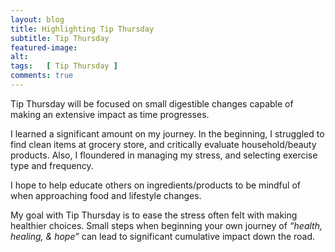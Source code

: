 ```yaml
---
layout: blog
title: Highlighting Tip Thursday
subtitle: Tip Thursday
featured-image:
alt:
tags:   [ Tip Thursday ]
comments: true
---
```

Tip Thursday will be focused on small digestible changes capable of making an extensive impact as time progresses.

I learned a significant amount on my journey. In the beginning, I struggled to find clean items at grocery store, and critically evaluate household/beauty products. Also, I floundered in managing my stress, and selecting exercise type and frequency.

I hope to help educate others on ingredients/products to be mindful of when approaching food and lifestyle changes.

My goal with Tip Thursday is to ease the stress often felt with making healthier choices.
Small steps when beginning your own journey of *“health, healing, & hope”* can lead to significant cumulative impact down the road.
